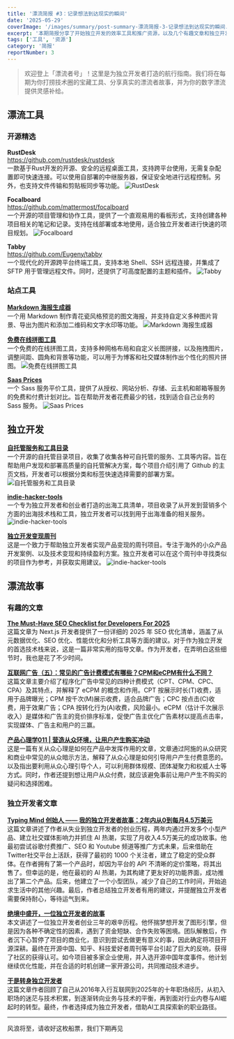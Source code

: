 ```yaml
---
title: '漂流简报 #3：记录想法到达现实的瞬间'
date: '2025-05-29'
coverImage: '/images/summary/post-summary-漂流简报-3-记录想法到达现实的瞬间.jpg'
excerpt: '本期简报分享了开始独立开发的效率工具和推广资源，以及几个有趣文章和独立开发者故事。'
tags: ['工具', '资源']
category: '简报'
reportNumber: 3
---
```


> 欢迎登上「漂流者号」！这里是为独立开发者打造的航行指南。我们将在每期为你打捞技术圈的宝藏工具、分享真实的漂流者故事，并为你的数字漂流提供灵感补给。

## 漂流工具

### 开源精选

**RustDesk**  
https://github.com/rustdesk/rustdesk  
一款基于Rust开发的开源、安全的远程桌面工具，支持跨平台使用，无需复杂配置即可快速连接。可以使用自部署的中继服务器，保证安全地进行远程控制。另外，也支持文件传输和剪贴板同步等功能。
![RustDesk](/images/summary/post-summary-漂流简报-3-记录想法到达现实的瞬间-RustDesk.jpg)

**Focalboard**  
https://github.com/mattermost/focalboard  
一个开源的项目管理和协作工具，提供了一个直观易用的看板形式，支持创建各种项目相关的笔记和记录。支持在线部署或本地使用，适合独立开发者进行快速的项目规划。
![Focalboard](/images/summary/post-summary-漂流简报-3-记录想法到达现实的瞬间-Focalboard.jpg)

**Tabby**  
https://github.com/Eugeny/tabby  
一个现代化的开源跨平台终端工具，支持本地 Shell、SSH 远程连接，并集成了 SFTP 用于管理远程文件。同时，还提供了可高度配置的主题和插件。
![Tabby](/images/summary/post-summary-漂流简报-3-记录想法到达现实的瞬间-Tabby.jpg)

### 站点工具

**[Markdown 海报生成器](https://md.hi-dhl.com/)**  
一个用 Markdown 制作青花瓷风格预览的图文海报，并支持自定义多种图片背景、导出为图片和添加二维码和文字水印等功能。
![Markdown 海报生成器](/images/summary/post-summary-漂流简报-3-记录想法到达现实的瞬间-Markdown海报生成器.jpg)

**[免费在线拼图工具](https://img.ops-coffee.cn/)**  
一个免费的在线拼图工具，支持多种网格布局和自定义长图拼接，以及拖拽图片，调整间距、圆角和背景等功能，可以用于为博客和社交媒体制作出个性化的照片拼图。
![免费在线拼图工具](/images/summary/post-summary-漂流简报-3-记录想法到达现实的瞬间-免费在线拼图工具.jpg)

**[Saas Prices](https://saasprices.net/)**  
一个 Sass 服务平价工具，提供了从授权、网站分析、存储、云主机和邮箱等服务的免费和付费计划对比。旨在帮助开发者花费最少的钱，找到适合自己业务的 Sass 服务。
![Saas Prices](/images/summary/post-summary-漂流简报-3-记录想法到达现实的瞬间-Saas-Prices.jpg)

## 独立开发

**[自托管服务和工具目录](https://selfhost-hub.com/)**  
一个开源的自托管目录项目，收集了收集各种可自托管的服务、工具等内容。旨在帮助用户发现和部署高质量的自托管解决方案，每个项目介绍引用了 Github 的主页文档，开发者可以根据分类和标签快速选择需要的部署方案。
![自托管服务和工具目录](/images/summary/post-summary-漂流简报-3-记录想法到达现实的瞬间-自托管服务和工具目录.jpg)

**[indie-hacker-tools](https://github.com/weijunext/indie-hacker-tools)**  
一个专为独立开发者和创业者打造的出海工具清单，项目收录了从开发到营销多个方面的出海技术栈和工具，独立开发者可以找到用于出海准备的相关服务。
![indie-hacker-tools](/images/summary/post-summary-漂流简报-3-记录想法到达现实的瞬间-indie-hacker-tools.jpg)

**[独立开发变现周刊](https://github.com/ljinkai/weekly)**  
这是一个致力于帮助独立开发者实现产品变现的周刊项目。专注于海外的小众产品开发案例、以及技术变现和持续盈利方案。独立开发者可以在这个周刊中寻找类似的项目作为参考，并获取实用建议。
![indie-hacker-tools](/images/summary/post-summary-漂流简报-3-记录想法到达现实的瞬间-独立开发变现周刊.jpg)

## 漂流故事

### 有趣的文章

**[The Must-Have SEO Checklist for Developers For 2025](https://dev.to/thesohailjafri/the-must-have-seo-checklist-for-developers-192i/)**  
这篇文章为 Next.js 开发者提供了一份详细的 2025 年 SEO 优化清单，涵盖了从元数据优化、SEO 优化、性能优化和分析工具等方面的建议。对于作为独立开发的首选技术栈来说，这是一篇非常实用的指导文章。作为开发者，在弄明白这些细节时，我也是花了不少时间。

**[互联网广告（五）：常见的广告计费模式有哪些？CPM和eCPM有什么不同？](https://www.woshipm.com/it/5064581.html)**  
这篇文章主要介绍了程序化广告中常见的四种计费模式（CPT、CPM、CPC、CPA）及其特点，并解释了 eCPM 的概念和作用。CPT 按展示时长(T)收费，适用于品牌曝光；CPM 按千次(M)展示收费，适合品牌广告；CPC 按点击(C)收费，用于效果广告；CPA 按转化行为(A)收费，风险最小。eCPM（估计千次展示收入）是媒体和广告主的竞价排序标准，促使广告主优化广告素材以提高点击率，实现媒体、广告主和用户的三赢。

**[产品心理学011 | 营造从众环境，让用户产生购买冲动](https://www.woshipm.com/user-research/2818047.html)**  
这是一篇有关从众心理是如何在产品中发挥作用的文章，文章通过阿施的从众研究和商业中常见的从众暗示方法，解释了从众心理是如何引导用户产生付费意愿的。以及指出要利用从众心理引导个人，可以利用群体规模、团体凝聚力和权威人士等方式。同时，作者还提到想让用户从众付费，就应该避免事前让用户产生不购买的疑问和选择困难。

### 独立开发者文章
**[Typing Mind 创始人 —— 我的独立开发者故事：2年内从0到每月4.5万美元](https://news.tonydinh.com/p/my-solopreneur-story-zero-to-45kmo)**  
这篇文章讲述了作者从失业到独立开发者的创业历程，两年内通过开发多个小型产品、建立社交媒体影响力并抓住 AI 热潮，实现了月收入4.5万美元的成功故事。他最初尝试谷歌付费推广、SEO 和 Youtube 频道等推广方式未果，后来借助在Twitter社交平台上活跃，获得了最初的 1000 个关注者，建立了稳定的受众群体。在作者拥有了第一个产品时，却因为平台的 API 不清晰的定价策略，将其出售了。但幸运的是，他在最初的 AI 热潮，为其构建了更友好的功能界面，成功推出了第二个产品。后来，他建立了一个小型团队，减少了自己的工作时间，开始追求生活中的其他兴趣。最后，作者总结独立开发者有用的建议，并提醒独立开发者需要保持耐心，等待运气到来。

**[绝境中盛开，一位独立开发者的故事](https://www.leaferjs.com/ui/blog/2024-04-08.html)**  
本文讲述了一位独立开发者创业三年的艰辛历程。他怀揣梦想开发了图形引擎，但是因为各种不确定性的因素，遇到了资金短缺、合作失败等困境。团队解散后，作者沉下心暂停了项目的商业化，意识到尝试去做更有意义的事，因此确定将项目开源深耕。最终在开源中国、知乎、科技爱好者周刊等平台引起了巨大的反响，获得了社区的获得认可。如今项目被多家企业使用，并入选开源中国年度事件。他计划继续优化性能，并在合适的时机创建一家开源公司，共同推动技术进步。

**[于是转身独立开发者](https://mp.weixin.qq.com/s/F7JBEFCeZgdYakgRxNb35w)**  
这篇文章作者回顾了自己从2016年入行互联网到2025年的十年职场经历，从初入职场的迷茫与技术积累，到逐渐转向业务与技术的平衡，再到面对行业内卷与AI崛起时的转型。最终，作者选择成为独立开发者，借助AI工具探索新的职业路径。

---

风浪将至，请收好这枚船票，我们下期再见
